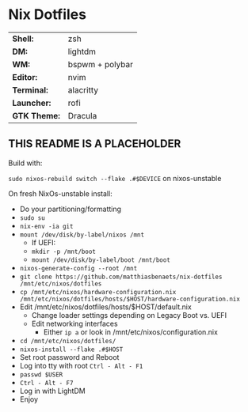 # Nix Dotfiles

|||
|---|---|
|**Shell:**|zsh|
|**DM:**|lightdm|
|**WM:**|bspwm + polybar|
|**Editor:**|nvim|
|**Terminal:**|alacritty|
|**Launcher:**|rofi|
|**GTK Theme:**|Dracula|

## THIS README IS A PLACEHOLDER

Build with:

```sudo nixos-rebuild switch --flake .#$DEVICE```
on nixos-unstable

On fresh NixOs-unstable install:

- Do your partitioning/formatting
- ```sudo su```
- ```nix-env -ia git```
- ```mount /dev/disk/by-label/nixos /mnt```
  - If UEFI:
  - ```mkdir -p /mnt/boot```
  - ```mount /dev/disk/by-label/boot /mnt/boot```
- ```nixos-generate-config --root /mnt```
- ```git clone https://github.com/matthiasbenaets/nix-dotfiles /mnt/etc/nixos/dotfiles```
- ```cp /mnt/etc/nixos/hardware-configuration.nix /mnt/etc/nixos/dotfiles/hosts/$HOST/hardware-configuration.nix```
- Edit /mnt/etc/nixos/dotfiles/hosts/$HOST/default.nix
  - Change loader settings depending on Legacy Boot vs. UEFI
  - Edit networking interfaces
     - Either ```ip a``` or look in /mnt/etc/nixos/configuration.nix
- ```cd /mnt/etc/nixos/dotfiles/```
- ```nixos-install --flake .#$HOST```
- Set root password and Reboot
- Log into tty with root ```Ctrl - Alt - F1```
- ```passwd $USER```
- ```Ctrl - Alt - F7```
- Log in with LightDM
- Enjoy
